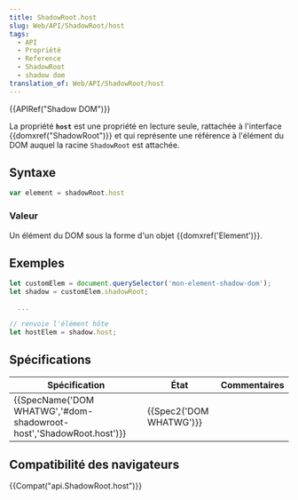 ```yaml
---
title: ShadowRoot.host
slug: Web/API/ShadowRoot/host
tags:
  - API
  - Propriété
  - Reference
  - ShadowRoot
  - shadow dom
translation_of: Web/API/ShadowRoot/host
---
```

{{APIRef("Shadow DOM")}}

La propriété **`host`** est une propriété en lecture seule, rattachée à l'interface {{domxref("ShadowRoot")}} et qui représente une référence à l'élément du DOM auquel la racine `ShadowRoot` est attachée.

## Syntaxe

```js
var element = shadowRoot.host
```

### Valeur

Un élément du DOM sous la forme d'un objet {{domxref('Element')}}.

## Exemples

```js
let customElem = document.querySelector('mon-element-shadow-dom');
let shadow = customElem.shadowRoot;

  ...

// renvoie l'élément hôte
let hostElem = shadow.host;
```

## Spécifications

| Spécification                                                                            | État                             | Commentaires |
| ---------------------------------------------------------------------------------------- | -------------------------------- | ------------ |
| {{SpecName('DOM WHATWG','#dom-shadowroot-host','ShadowRoot.host')}} | {{Spec2('DOM WHATWG')}} |              |

## Compatibilité des navigateurs

{{Compat("api.ShadowRoot.host")}}
